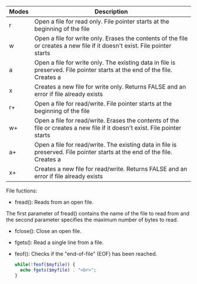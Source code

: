 | Modes	| Description|
|-------|------------|
|r	| Open a file for read only. File pointer starts at the beginning of the file|
|w	| Open a file for write only. Erases the contents of the file or creates a new file if it doesn't exist. File pointer starts |at the beginning of the file|
|a	| Open a file for write only. The existing data in file is preserved. File pointer starts at the end of the file. Creates a ||new file if the file doesn't exist|
|x	| Creates a new file for write only. Returns FALSE and an error if file already exists|
|r+	| Open a file for read/write. File pointer starts at the beginning of the file
|w+	| Open a file for read/write. Erases the contents of the file or creates a new file if it doesn't exist. File pointer starts |at the beginning of the file|
|a+	| Open a file for read/write. The existing data in file is preserved. File pointer starts at the end of the file. Creates a |new file if the file doesn't exist|
|x+	| Creates a new file for read/write. Returns FALSE and an error if file already exists|


File fuctions:

- fread(): Reads from an open file.

The first parameter of fread() contains the name of the file to read from and the second parameter specifies the maximum number of bytes to read.

- fclose(): Close an open file.

- fgets(): Read a single line from a file.

- feof(): Checks if the "end-of-file" (EOF) has been reached.

  ```php
  while(!feof($myfile)) {
    echo fgets($myfile) . "<br>";
  }
  ```

